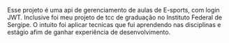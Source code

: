 Esse projeto é uma api de gerenciamento de aulas de E-sports, com login JWT. Inclusive foi meu projeto de tcc de graduação no Instituto Federal de Sergipe. O intuito foi aplicar tecnicas que fui aprendendo nas disciplinas e estágio afim de ganhar experiência de desenvolvimento. 
